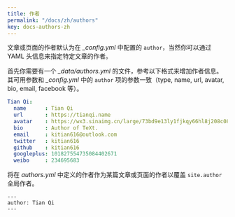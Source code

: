 ```yaml
---
title: 作者
permalink: "/docs/zh/authors"
key: docs-authors-zh
---
```


文章或页面的作者默认为在 *_config.yml* 中配置的 `author`，当然你可以通过 YAML 头信息来指定特定文章的作者。

首先你需要有一个 *_data/authors.yml* 的文件，参考以下格式来增加作者信息。其可用参数和 *_config.yml* 中的 `author` 项的参数一致（type, name, url, avatar, bio, email, facebook 等）。

```yml
Tian Qi:
  name      : Tian Qi
  url       : https://tianqi.name
  avatar    : https://wx3.sinaimg.cn/large/73bd9e13ly1fjkqy66hl8j208c08c0td.jpg
  bio       : Author of TeXt.
  email     : kitian616@outlook.com
  twitter   : kitian616
  github    : kitian616
  googleplus: 101827554735084402671
  weibo     : 234695683
```

将在 *authors.yml* 中定义的作者作为某篇文章或页面的作者以覆盖 `site.author` 全局作者。

    ---
    author: Tian Qi
    ---